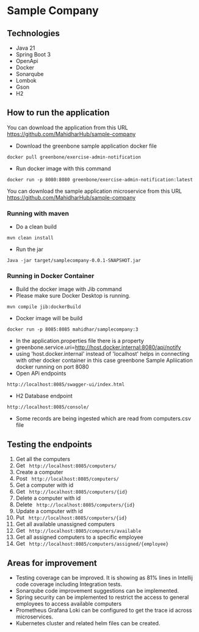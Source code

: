 # Sample Company

## Technologies 

* Java 21
* Spring Boot 3
* OpenApi
* Docker
* Sonarqube
* Lombok
* Gson
* H2

## How to run the application
You can download the application from this URL
https://github.com/MahidharHub/sample-company
* Download the greenbone sample application docker file
````
docker pull greenbone/exercise-admin-notification
````

* Run docker image with this command
````
docker run -p 8080:8080 greenbone/exercise-admin-notification:latest
````
You can download the sample application microservice from this URL
https://github.com/MahidharHub/sample-company

### Running with maven
* Do a clean build
````
mvn clean install
````
* Run the jar
````
Java -jar target/samplecompany-0.0.1-SNAPSHOT.jar
````

### Running in Docker Container
* Build the docker image with Jib command
* Please make sure Docker Desktop is running.
````
mvn compile jib:dockerBuild
````
* Docker image will be build
  
````
docker run -p 8085:8085 mahidhar/samplecompany:3
````
* In the application.properties file there is a property
* greenbone.service.uri=http://host.docker.internal:8080/api/notify
* using 'host.docker.internal' instead of 'localhost' helps in connecting with other docker container in this case greenbone Sample Apliication docker running on port 8080
* Open APi endpoints
````
http://localhost:8085/swagger-ui/index.html
````

* H2 Database endpoint
````
http://localhost:8085/console/
````
* Some records are being ingested which are read from computers.csv file
## Testing the endpoints
1. Get all the computers 
2. Get  ````  http://localhost:8085/computers/ ````
3. Create a computer
4. Post  ````  http://localhost:8085/computers/ ````
5. Get a computer with id
6. Get  ````  http://localhost:8085/computers/{id} ````
7. Delete a computer with id
8. Delete ````  http://localhost:8085/computers/{id} ````
9. Update a computer with id
10. Put ````  http://localhost:8085/computers/{id} ````
11. Get all available unassigned computers 
12. Get ````  http://localhost:8085/computers/available ````
13. Get all assigned computers to a specific employee
14. Get ````  http://localhost:8085/computers/assigned/{employee}  ````


## Areas for improvement
* Testing coverage can be improved. It is showing as 81%  lines in Intellij code coverage including Integration tests.
* Sonarqube code improvement suggestions can be implemented.
* Spring security can be implemented to restrict the access to general employees to access available computers
* Prometheus Grafana Loki can be configured to get the trace id across microservices.
* Kubernetes cluster and related helm files can be created.


